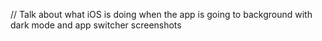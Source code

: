 // Talk about what iOS is doing when the app is going to background with dark mode and app switcher screenshots